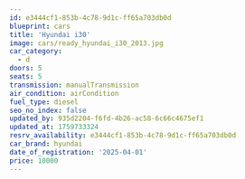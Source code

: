 ```yaml
---
id: e3444cf1-853b-4c78-9d1c-ff65a703db0d
blueprint: cars
title: 'Hyundai i30'
image: cars/ready_hyundai_i30_2013.jpg
car_category:
  - d
doors: 5
seats: 5
transmission: manualTransmission
air_condition: airCondition
fuel_type: diesel
seo_no_index: false
updated_by: 935d2204-f6fd-4b26-ac58-6c66c4675ef1
updated_at: 1759733324
resrv_availability: e3444cf1-853b-4c78-9d1c-ff65a703db0d
car_brand: hyundai
date_of_registration: '2025-04-01'
price: 10000
---
```

